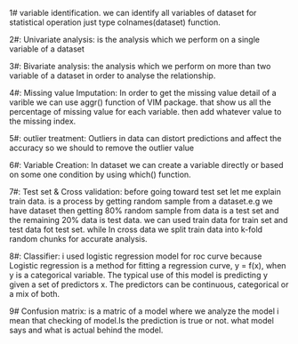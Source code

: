 1# variable identification.
we can identify all variables of dataset for statistical operation
just type colnames(dataset) function.

2#: Univariate analysis:
    is the analysis which we perform on a single variable of a dataset

3#: Bivariate analysis:
    the analysis which we perform on more than two variable of a dataset in order to analyse the relationship.

4#: Missing value Imputation:
    In order to get the missing value detail of a varible we can use aggr() function of VIM package. that show us all the percentage of missing value for each variable. then add whatever value to the missing index.

5#: outlier treatment:
    Outliers in data can distort predictions and affect the accuracy so we should to remove the outlier value

6#: Variable Creation: 
    In dataset we can create a variable directly or  based on some one condition by using which() function.

7#: Test set & Cross validation:
    before going toward test set let me explain train data. is  a process by getting random sample from a dataset.e.g we have  dataset then  getting 80% random sample from data is a test set and the remaining 20%  data  is test data. we can used train data for train set and test data fot test set. while In cross data we split train data into k-fold
    random chunks for accurate analysis.

8#: Classifier:
    i used logistic regression model  for roc curve because Logistic regression is a method for fitting a regression curve, y = f(x), when y is a categorical variable. The typical use of this model is predicting y given a set of predictors x. The predictors can be continuous, categorical or a mix of both.  

9# Confusion matrix: is a matric of a model where we analyze the model i mean that checking of model.Is the prediction is true or not. what model says and what is actual  behind the model.             